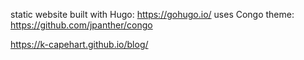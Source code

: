 static website built with Hugo: https://gohugo.io/
uses Congo theme: https://github.com/jpanther/congo

https://k-capehart.github.io/blog/